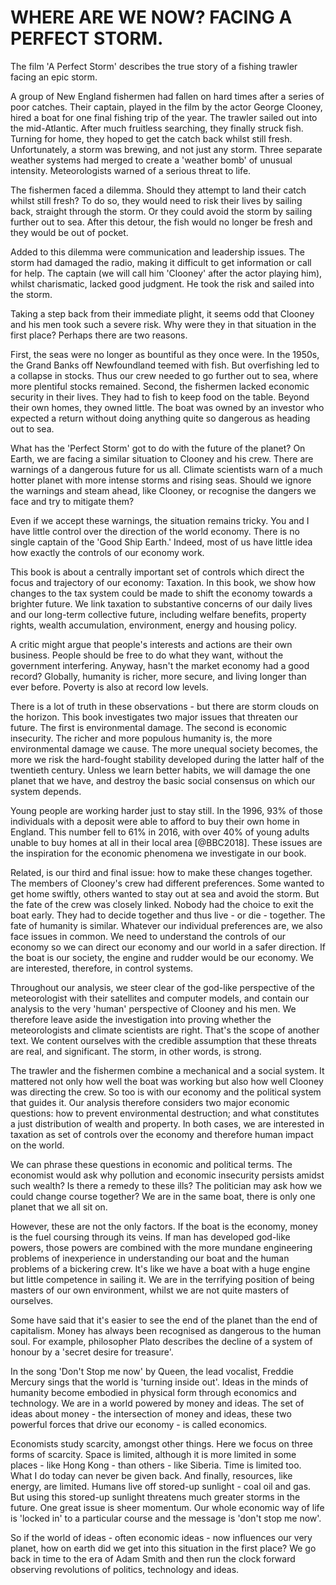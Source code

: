 # WHERE ARE WE NOW? FACING A PERFECT STORM.

The film 'A Perfect Storm' describes the true story of a fishing trawler facing an epic storm. 

A group of New England fishermen had fallen on hard times after a series of poor catches. Their captain, played in the film by the actor George Clooney, hired a boat for one final fishing trip of the year. The trawler sailed out into the mid-Atlantic. After much fruitless searching, they finally struck fish. Turning for home, they hoped to get the catch back whilst still fresh. Unfortunately, a storm was brewing, and not just any storm. Three separate weather systems had merged to create a 'weather bomb' of unusual intensity. Meteorologists warned of a serious threat to life.  

The fishermen faced a dilemma. Should they attempt to land their catch whilst still fresh? To do so, they would need to risk their lives by sailing back, straight through the storm. Or they could avoid the storm by sailing further out to sea. After this detour, the fish would no longer be fresh and they would be out of pocket.

Added to this dilemma were communication and leadership issues. The storm had damaged the radio, making it difficult to get information or call for help. The captain (we will call him 'Clooney' after the actor playing him), whilst charismatic, lacked good judgment. He took the risk and sailed into the storm.

Taking a step back from their immediate plight, it seems odd that Clooney and his men took such a severe risk. Why were they in that situation in the first place? Perhaps there are two reasons.

First, the seas were no longer as bountiful as they once were. In the 1950s, the Grand Banks off Newfoundland teemed with fish. But overfishing led to a collapse in stocks. Thus our crew needed to go further out to sea, where more plentiful stocks remained. Second, the fishermen lacked economic security in their lives. They had to fish to keep food on the table. Beyond their own homes, they owned little. The boat was owned by an investor who expected a return without doing anything quite so dangerous as heading out to sea.

What has the 'Perfect Storm' got to do with the future of the planet? On Earth, we are facing a similar situation to Clooney and his crew. There are warnings of a dangerous future for us all. Climate scientists warn of a much hotter planet with more intense storms and rising seas. Should we ignore the warnings and steam ahead, like Clooney, or recognise the dangers we face and try to mitigate them?

Even if we accept these warnings, the situation remains tricky. You and I have little control over the direction of the world economy. There is no single captain of the 'Good Ship Earth.' Indeed, most of us have little idea how  exactly the controls of our economy work. 

This book is about a centrally important set of controls which direct the focus and trajectory of our economy: Taxation. In this book, we show how changes to the tax system could be made to shift the economy towards a brighter future. We link taxation to substantive concerns of our daily lives and our long-term collective future, including welfare benefits, property rights, wealth accumulation, environment, energy and housing policy.

A critic might argue that people's interests and actions are their own business. People should be free to do what they want, without the government interfering. Anyway, hasn't the market economy had a good record? Globally, humanity is richer, more secure, and living longer than ever before. Poverty is also at record low levels. 

There is a lot of truth in these observations - but there are storm clouds on the horizon. This book investigates two major issues that threaten our future. The first is environmental damage. The second is economic insecurity. The richer and more populous humanity is, the more environmental damage we cause. The more unequal society becomes, the more we risk the hard-fought stability developed during the latter half of the twentieth century. Unless we learn better habits, we will damage the one planet that we have, and destroy the basic social consensus on which our system depends.  

Young people are working harder just to stay still. In the 1996, 93% of those individuals with a deposit were able to afford to buy their own home in England. This number fell to 61% in 2016, with over 40% of young adults unable to buy homes at all in their local area [@BBC2018]. These issues are the inspiration for the economic phenomena we investigate in our book.


Related, is our third and final issue: how to make these changes together. The members of Clooney's crew had different preferences. Some wanted to get home swiftly, others wanted to stay out at sea and avoid the storm. But the fate of the crew was closely linked. Nobody had the choice to exit the boat early. They had to decide together and thus live - or die - together. The fate of humanity is similar. Whatever our individual preferences are, we also face issues in common. We need to understand the controls of our economy so we can direct our economy and our world in a safer direction. If the boat is our society, the engine and rudder would be our economy. We are interested, therefore, in  control systems. 


Throughout our analysis, we steer clear of the god-like perspective of the meteorologist with their satellites and computer models, and contain our analysis to the very 'human' perspective of Clooney and his men. We therefore leave aside the investigation into proving whether the meteorologists and climate scientists are right. That's the scope of another text. We content ourselves with the credible assumption that these threats are real, and significant. The storm, in other words, is strong. 

The trawler and the fishermen combine a mechanical and a social system. It mattered not only how well the boat was working but also how well Clooney was directing the crew. So too is with our economy and the political system that guides it. Our analysis therefore considers two major economic questions: how to prevent environmental destruction; and what constitutes a just distribution of wealth and property. In both cases, we are interested in taxation as set of controls over the economy and therefore human impact on the world.

We can phrase these questions in economic and political terms. The economist would ask why pollution and economic insecurity persists amidst such wealth? Is there a remedy to these ills? The politician may ask how we could change course together? We are in the same boat, there is only one planet that we all sit on.

However, these are not the only factors. If the boat is the economy, money is the fuel coursing through its veins. If man has developed god-like powers, those powers are combined with the more mundane engineering problems of inexperience in understanding our boat and the human problems of a bickering crew. It's like we have a boat with a huge engine but little competence in sailing it. We are in the terrifying position of being masters of our own environment, whilst we are not quite masters of ourselves. 


Some have said that it's easier to see the end of the planet than the end of capitalism. Money has always been recognised as dangerous to the human soul. For example, philosopher Plato describes the decline of a system of honour by a 'secret desire for treasure'.

In the song 'Don't Stop me now' by Queen, the lead vocalist, Freddie Mercury sings that the world is 'turning inside out'. Ideas in the minds of humanity become embodied in physical form through economics and technology. We are in a world powered by money and ideas. The set of ideas about money - the intersection of money and ideas, these two powerful forces that drive our economy - is called economics.

Economists study scarcity, amongst other things. Here we focus on three forms of scarcity. Space is limited, although it is more limited in some places - like Hong Kong - than others - like Siberia. Time is limited too. What I do today can never be given back. And finally, resources, like energy, are limited. Humans live off stored-up sunlight - coal oil and gas. But using this stored-up sunlight threatens much greater storms in the future. One great issue is sheer momentum. Our whole economic way of life is 'locked in' to a particular course and the message is 'don't stop me now'.

So if the world of ideas - often economic ideas - now influences our very planet, how on earth did we get into this situation in the first place? We go back in time to the era of Adam Smith and then run the clock forward observing revolutions of politics, technology and ideas.
